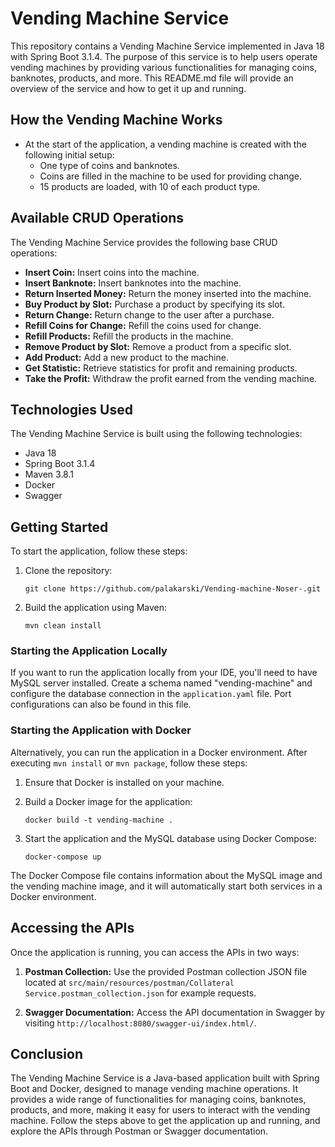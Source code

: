 # Vending Machine Service

This repository contains a Vending Machine Service implemented in Java 18 with Spring Boot 3.1.4. The purpose of this service is to help users operate vending machines by providing various functionalities for managing coins, banknotes, products, and more. This README.md file will provide an overview of the service and how to get it up and running.

## How the Vending Machine Works

- At the start of the application, a vending machine is created with the following initial setup:
    - One type of coins and banknotes.
    - Coins are filled in the machine to be used for providing change.
    - 15 products are loaded, with 10 of each product type.

## Available CRUD Operations

The Vending Machine Service provides the following base CRUD operations:

- **Insert Coin:** Insert coins into the machine.
- **Insert Banknote:** Insert banknotes into the machine.
- **Return Inserted Money:** Return the money inserted into the machine.
- **Buy Product by Slot:** Purchase a product by specifying its slot.
- **Return Change:** Return change to the user after a purchase.
- **Refill Coins for Change:** Refill the coins used for change.
- **Refill Products:** Refill the products in the machine.
- **Remove Product by Slot:** Remove a product from a specific slot.
- **Add Product:** Add a new product to the machine.
- **Get Statistic:** Retrieve statistics for profit and remaining products.
- **Take the Profit:** Withdraw the profit earned from the vending machine.

## Technologies Used

The Vending Machine Service is built using the following technologies:

- Java 18
- Spring Boot 3.1.4
- Maven 3.8.1
- Docker
- Swagger

## Getting Started

To start the application, follow these steps:

1. Clone the repository:
   ```
   git clone https://github.com/palakarski/Vending-machine-Noser-.git
   ```

2. Build the application using Maven:
   ```
   mvn clean install
   ```

### Starting the Application Locally

If you want to run the application locally from your IDE, you'll need to have MySQL server installed. Create a schema named "vending-machine" and configure the database connection in the `application.yaml` file. Port configurations can also be found in this file.

### Starting the Application with Docker

Alternatively, you can run the application in a Docker environment. After executing `mvn install` or `mvn package`, follow these steps:

1. Ensure that Docker is installed on your machine.

2. Build a Docker image for the application:
   ```
   docker build -t vending-machine .
   ```

3. Start the application and the MySQL database using Docker Compose:
   ```
   docker-compose up
   ```

The Docker Compose file contains information about the MySQL image and the vending machine image, and it will automatically start both services in a Docker environment.

## Accessing the APIs

Once the application is running, you can access the APIs in two ways:

1. **Postman Collection:** Use the provided Postman collection JSON file located at `src/main/resources/postman/Collateral Service.postman_collection.json` for example requests.

2. **Swagger Documentation:** Access the API documentation in Swagger by visiting `http://localhost:8080/swagger-ui/index.html/`.

## Conclusion

The Vending Machine Service is a Java-based application built with Spring Boot and Docker, designed to manage vending machine operations. It provides a wide range of functionalities for managing coins, banknotes, products, and more, making it easy for users to interact with the vending machine. Follow the steps above to get the application up and running, and explore the APIs through Postman or Swagger documentation.